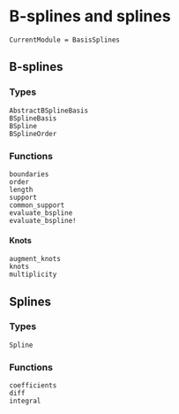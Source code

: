 # B-splines and splines

```@meta
CurrentModule = BasisSplines
```

## B-splines

### Types

```@docs
AbstractBSplineBasis
BSplineBasis
BSpline
BSplineOrder
```

### Functions

```@docs
boundaries
order
length
support
common_support
evaluate_bspline
evaluate_bspline!
```

#### Knots

```@docs
augment_knots
knots
multiplicity
```

## Splines

### Types

```@docs
Spline
```

### Functions

```@docs
coefficients
diff
integral
```
